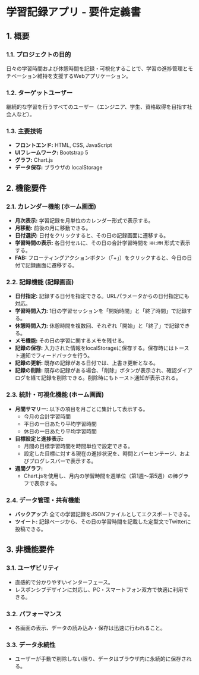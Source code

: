 # 学習記録アプリ - 要件定義書

## 1. 概要

### 1.1. プロジェクトの目的
日々の学習時間および休憩時間を記録・可視化することで、学習の進捗管理とモチベーション維持を支援するWebアプリケーション。

### 1.2. ターゲットユーザー
継続的な学習を行うすべてのユーザー（エンジニア、学生、資格取得を目指す社会人など）。

### 1.3. 主要技術
- **フロントエンド:** HTML, CSS, JavaScript
- **UIフレームワーク:** Bootstrap 5
- **グラフ:** Chart.js
- **データ保存:** ブラウザの localStorage

## 2. 機能要件

### 2.1. カレンダー機能 (ホーム画面)
- **月次表示:** 学習記録を月単位のカレンダー形式で表示する。
- **月移動:** 前後の月に移動できる。
- **日付選択:** 日付をクリックすると、その日の記録画面に遷移する。
- **学習時間の表示:** 各日付セルに、その日の合計学習時間を `HH:MM` 形式で表示する。
- **FAB:** フローティングアクションボタン（「+」）をクリックすると、今日の日付で記録画面に遷移する。

### 2.2. 記録機能 (記録画面)
- **日付指定:** 記録する日付を指定できる。URLパラメータからの日付指定にも対応。
- **学習時間入力:** 1日の学習セッションを「開始時間」と「終了時間」で記録する。
- **休憩時間入力:** 休憩時間を複数回、それぞれ「開始」と「終了」で記録できる。
- **メモ機能:** その日の学習に関するメモを残せる。
- **記録の保存:** 入力された情報をlocalStorageに保存する。保存時にはトースト通知でフィードバックを行う。
- **記録の更新:** 既存の記録がある日付では、上書き更新となる。
- **記録の削除:** 既存の記録がある場合、「削除」ボタンが表示され、確認ダイアログを経て記録を削除できる。削除時にもトースト通知が表示される。

### 2.3. 統計・可視化機能 (ホーム画面)
- **月間サマリー:** 以下の項目を月ごとに集計して表示する。
    - 今月の合計学習時間
    - 平日の一日あたり平均学習時間
    - 休日の一日あたり平均学習時間
- **目標設定と進捗表示:**
    - 月間の目標学習時間を時間単位で設定できる。
    - 設定した目標に対する現在の進捗状況を、時間とパーセンテージ、およびプログレスバーで表示する。
- **週間グラフ:**
    - Chart.jsを使用し、月内の学習時間を週単位（第1週〜第5週）の棒グラフで表示する。

### 2.4. データ管理・共有機能
- **バックアップ:** 全ての学習記録をJSONファイルとしてエクスポートできる。
- **ツイート:** 記録ページから、その日の学習時間を記載した定型文でTwitterに投稿できる。

## 3. 非機能要件

### 3.1. ユーザビリティ
- 直感的で分かりやすいインターフェース。
- レスポンシブデザインに対応し、PC・スマートフォン双方で快適に利用できる。

### 3.2. パフォーマンス
- 各画面の表示、データの読み込み・保存は迅速に行われること。

### 3.3. データ永続性
- ユーザーが手動で削除しない限り、データはブラウザ内に永続的に保存される。
